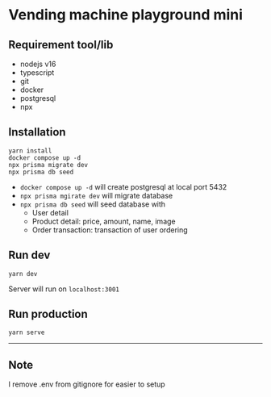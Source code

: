 # Vending machine playground mini

## Requirement tool/lib
- nodejs v16
- typescript
- git
- docker
- postgresql
- npx

## Installation
```
yarn install
docker compose up -d
npx prisma migrate dev
npx prisma db seed
```
- `docker compose up -d` will create postgresql at local port 5432
- `npx prisma mgirate dev` will migrate database
- `npx prisma db seed` will seed database with
	- User detail
	- Product detail: price, amount, name, image
	- Order transaction: transaction of user ordering

## Run dev
```
yarn dev
```
Server will run on `localhost:3001`

## Run production
```
yarn serve
```


---
## Note
I remove .env from gitignore for easier to setup